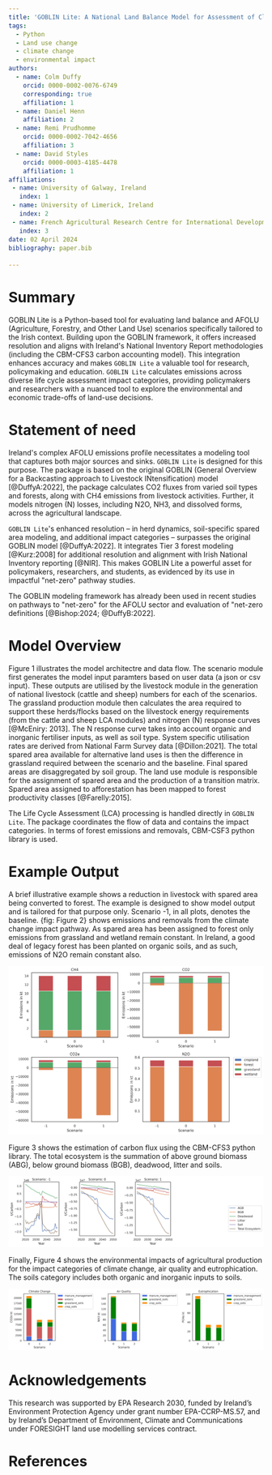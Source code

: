 ```yaml
---
title: 'GOBLIN Lite: A National Land Balance Model for Assessment of Climate Mitigation Pathways for Ireland.'
tags:
  - Python
  - Land use change
  - climate change
  - environmental impact
authors:
  - name: Colm Duffy
    orcid: 0000-0002-0076-6749
    corresponding: true 
    affiliation: 1
  - name: Daniel Henn
    affiliation: 2
  - name: Remi Prudhomme
    orcid: 0000-0002-7042-4656
    affiliation: 3
  - name: David Styles
    orcid: 0000-0003-4185-4478
    affiliation: 1
affiliations:
 - name: University of Galway, Ireland
   index: 1
 - name: University of Limerick, Ireland
   index: 2
 - name: French Agricultural Research Centre for International Development, France
   index: 3
date: 02 April 2024
bibliography: paper.bib

---
```


# Summary

GOBLIN Lite is a Python-based tool for evaluating land balance and AFOLU (Agriculture, Forestry, and Other Land Use) scenarios specifically tailored to the Irish context. Building upon the GOBLIN framework, it offers increased resolution and aligns with Ireland's National Inventory Report methodologies (including the CBM-CFS3 carbon accounting model). This integration enhances accuracy and makes `GOBLIN Lite` a valuable tool for research, policymaking and education. `GOBLIN Lite` calculates emissions across diverse life cycle assessment impact categories, providing policymakers and researchers with a nuanced tool to explore the environmental and economic trade-offs of land-use decisions.

# Statement of need

Ireland's complex AFOLU emissions profile necessitates a modeling tool that captures both major sources and sinks. `GOBLIN Lite` is designed for this purpose. The package is based on the original GOBLIN (General Overview for a Backcasting approach to Livestock INtensification) model [@DuffyA:2022], the package calculates CO2 fluxes from varied soil types and forests, along with CH4 emissions from livestock activities. Further, it models nitrogen (N) losses, including N2O, NH3, and dissolved forms, across the agricultural landscape.  

`GOBLIN Lite`'s enhanced resolution – in herd dynamics, soil-specific spared area modeling, and additional impact categories –  surpasses the original GOBLIN model [@DuffyA:2022]. It integrates Tier 3 forest modeling [@Kurz:2008] for additional resolution and alignment with Irish National Inventory reporting [@NIR]. This makes GOBLIN Lite a powerful asset for policymakers, researchers, and students, as evidenced by its use in impactful "net-zero" pathway studies.

The GOBLIN modeling framework has already been used in recent studies on pathways to "net-zero" for the AFOLU sector and evaluation of "net-zero definitions [@Bishop:2024; @DuffyB:2022]. 

# Model Overview

Figure 1 illustrates the model architectre and data flow. The scenario module first generates the model input paramters based on user data (a json or csv input). These outputs are utilised by the livestock module in the generation of national livestock (cattle and sheep) numbers for each of the scenarios. The grassland production module then calculates the area required to support these herds/flocks based on the lilvestock energy requirements (from the cattle and sheep LCA modules) and nitrogen (N) response curves [@McEniry: 2013]. The N response curve takes into account organic and inorganic fertiliser inputs, as well as soil type. System specific utilisation rates are derived from National Farm Survey data [@Dillon:2021]. The total spared area available for alternative land uses is then the difference in grassland required between the scenario and the baseline. Final spared areas are disaggregated by soil group. The land use module is responsible for the assignment of spared area and the production of a transition matrix. Spared area assigned to afforestation has been mapped to forest productivity classes [@Farelly:2015].

The Life Cycle Assessment (LCA) processing is handled directly in `GOBLIN Lite`. The package coordinates the flow of data and contains the impact categories. In terms of forest emissions and removals, CBM-CSF3 python library is used. 

# Example Output

A brief illustrative example shows a reduction in livestock with spared area being converted to forest. The example is designed to show model output and is tailored for that purpose only. Scenario -1, in all plots, denotes the baseline. {fig: Figure 2} shows emissions and removals from the climate change impact pathway. As spared area has been assigned to forest only emissions from grassland and wetland remain constant. In Ireland, a good deal of legacy forest has been planted on organic soils, and as such, emissions of N2O remain constant also. 

![Emissions and Removals from Land Use Change.\label{fig:Figure 2}](climate_change_land_use.png)

Figure 3 shows the estimation of carbon flux using the CBM-CFS3 python library. The total ecosystem is the summation of above ground biomass (ABG), below ground biomass (BGB), deadwood, litter and soils. 

![Forest Carbon Flux.\label{fig:Figure 3}](forest_flux_subplot.png)

Finally, Figure 4 shows the environmental impacts of agricultural production for the impact categories of climate change, air quality and eutrophication. The soils category includes both organic and inorganic inputs to soils.

![Impact Categories for Agricultural Production.\label{fig:Figure 4}](Crop_and_Livestock_LCA.png)

# Acknowledgements

This research was supported by EPA Research 2030, funded by Ireland’s Environment Protection Agency under grant number EPA-CCRP-MS.57, and by Ireland’s Department of Environment, Climate and Communications under FORESIGHT land use modelling services contract.

# References
